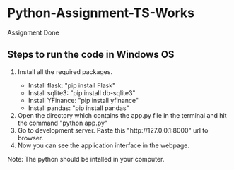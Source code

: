 # Python-Assignment-TS-Works
Assignment Done
<h2>Steps to run the code in Windows OS</h2>
<ol>
  <li>Install all the required packages.</li>
  <ul>
  <li>Install flask: "pip install Flask"</li>
  <li>Install sqlite3: "pip install db-sqlite3"</li>
  <li>Install YFinance:  "pip install yfinance"</l>
  <li>Install pandas: "pip install pandas"</li>
  </ul>
  <li>Open the directory which contains the app.py file in the terminal and hit the command "python app.py"</li>
  <li>Go to development server. Paste this "http://127.0.0.1:8000" url to browser.</li>
  <li>Now you can see the application interface in the webpage.</li>
</ol>
Note: The python should be intalled in your computer. 
